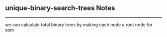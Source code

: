 <h2>unique-binary-search-trees Notes</h2><hr>we can calculate total binary trees by making each node a root node
for som 